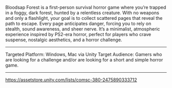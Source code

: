 Bloodsap Forest is a first-person survival horror game where you’re trapped in a foggy, dark forest, hunted by a relentless creature. With no weapons and only a flashlight, your goal is to collect scattered pages that reveal the path to escape. Every page anticipates danger, forcing you to rely on stealth, sound awareness, and sheer nerve. 
It’s a minimalist, atmospheric experience inspired by PS2-era horror, perfect for players who crave suspense, nostalgic aesthetics, and a horror challenge.

--------------------------------------------------------------
Targeted Platform:
Windows, Mac via Unity 
Target Audience:
Gamers who are looking for a challenge and/or are looking for a short and simple horror game.

--------------------------------------------------------------
https://assetstore.unity.com/lists/comsc-380-2475890333712

